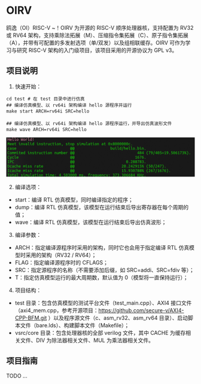 # OIRV
鸥逸（OI）RISC-V ~！OIRV 为开源的 RISC-V 顺序处理器核，支持配置为 RV32 或 RV64 架构，支持乘除法拓展（M）、压缩指令集拓展（C）、原子指令集拓展（A），并带有可配置的多发射选项（单/双发）以及组相联缓存。OIRV 可作为学习与研究 RISC-V 架构的入门级项目，该项目采用的开源协议为 GPL v3。

## 项目说明
1. 快速开始：
```shell
cd test # 在 test 目录中进行仿真
## 编译仿真模型、以 rv64i 架构编译 hello 源程序并运行
make start ARCH=rv64i SRC=hello

## 编译仿真模型、以 rv64i 架构编译 hello 源程序运行，并导出仿真波形文件
make wave ARCH=rv64i SRC=hello
```
![仿真运行 hello 程序](./image/hello.png)

2. 编译选项：
- start：编译 RTL 仿真模型，同时编译指定的程序；
- dump：编译 RTL 仿真模型，该模型在运行结束后导出寄存器在每个周期的值；
- wave：编译 RTL 仿真模型，该模型在运行结束后导出仿真波形；

3. 编译参数：
- ARCH：指定编译源程序时采用的架构，同时它也会用于指定编译 RTL 仿真模型时采用的架构（RV32 / RV64）；
- FLAG：指定编译源程序时的 CFLAGS；
- SRC：指定源程序的名称（不需要添加后缀，如 SRC=addi、SRC=fdiv 等）；
- T：指定仿真模型运行的最大周期数，默认值为 0（模型将一直保持运行）；

4. 项目结构：
- test 目录：包含仿真模型的测试平台文件（test_main.cpp）、AXI4 接口文件（axi4_mem.cpp，参考开源项目：https://github.com/secure-v/AXI4-CPP-BFM.git ）以及程序源文件（c、asm_rv32、asm_rv64 目录）、启动脚本文件（bare.lds）、构建脚本文件（Makefile）；
- vsrc/core 目录：包含处理器核的全部 verilog 文件，其中 CACHE 为缓存相关文件、DIV 为除法器相关文件、MUL 为乘法器相关文件。

## 项目指南
TODO ...
